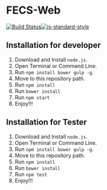 FECS-Web
==========

[![Build Status](https://travis-ci.org/SixthFloor/FECS-Web.svg)](https://travis-ci.org/SixthFloor/FECS-Web)[![js-standard-style](https://img.shields.io/badge/code%20style-standard-brightgreen.svg?style=flat)](https://github.com/feross/standard)

## Installation for developer 
1. Download and Install `node.js`.
2. Open Terminal or Command Line.
3. Run `npm install bower gulp -g`.
4. Move to this repository path.
5. Run `npm install`
6. Run `bower install`
7. Run `npm start`
8. Enjoy!!!

## Installation for Tester
1. Download and Install `node.js`.
2. Open Terminal or Command Line.
3. Run `npm install bower gulp -g`.
4. Move to this repository path.
5. Run `npm install`
6. Run `bower install`
7. Run `npm test`
8. Enjoy!!!